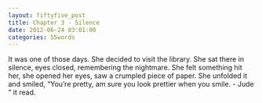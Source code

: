 ```yaml
---
layout: fiftyfive_post
title: Chapter 3 - Silence
date: 2012-06-24 03:01:00
categories: 55words
---
```


It was one of those days. She decided to visit the library. She sat there in silence, eyes closed, remembering the nightmare. She felt something hit her, she opened her eyes, saw a crumpled piece of paper. She unfolded it and smiled, “You’re pretty, am sure you look prettier when you smile. - Jude ” it read.
